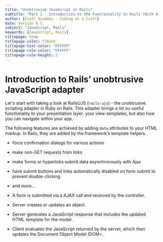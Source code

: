```yaml
---
title: "Unobtrusive JavaScript in Rails"
subtitle: "Part 1 - Introduction to SPA Functionality In Rails (With A Twist)"
author: [Craft Academy - Coding as a Craft]
date: Version 0.1
subject: "JavaScript, Rails"
keywords: [JavaScript, Rails]
titlepage: true
titlepage-color: f28e24
titlepage-text-color: "FFFFFF"
titlepage-rule-color: "FFFFFF"
titlepage-rule-height: 2
...
```


# Introduction to Rails’ unobtrusive JavaScript adapter

Let's start with taking a look at RailsUJS (`rails-ujs`) - the unobtrusive scripting adapter in Ruby on Rails. This adapter brings a lot ou useful functionality to your presentation layer: your view-templates, but also how you can navigate within your app. 

The following features are achieved by adding `data` attributes to your HTML markup. In Rails, they are added by the framework's template helpers.

* force confirmation dialogs for various actions
* make non-GET requests from links
* make forms or hyperlinks submit data asynchronously with Ajax
* have submit buttons and links automatically disabled on form submit to prevent double-clicking
* and more...

* A form is submitted via a AJAX call and received by the controller.
* Server creates or updates an object.
* Server generates a JavaScript response that includes the updated HTML template for the model.
* Client evaluates the JavaScript returned by the server, which then updates the Document Object Model (DOM=.








